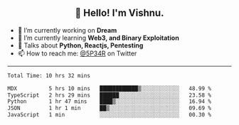 <h2 align="center">👋 Hello! I'm Vishnu.</h2>


- 🔭 I’m currently working on **Dream**
- 🌱 I’m currently learning **Web3, and Binary Exploitation**
- 💬 Talks about **Python, Reactjs, Pentesting**
- 📫 How to reach me: [@5P34R](https://twitter.com/Vishnu27302693) on Twitter

---
<!--START_SECTION:waka-->

```txt
Total Time: 10 hrs 32 mins

MDX          5 hrs 10 mins   ████████████▒░░░░░░░░░░░░   48.99 %
TypeScript   2 hrs 29 mins   ██████░░░░░░░░░░░░░░░░░░░   23.58 %
Python       1 hr 47 mins    ████▒░░░░░░░░░░░░░░░░░░░░   16.94 %
JSON         1 hr 1 min      ██▒░░░░░░░░░░░░░░░░░░░░░░   09.69 %
JavaScript   1 min           ░░░░░░░░░░░░░░░░░░░░░░░░░   00.30 %
```

<!--END_SECTION:waka-->
